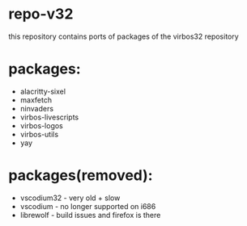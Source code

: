 # repo-v32

this repository contains ports of packages of the virbos32 repository

# packages:
- alacritty-sixel
- maxfetch
- ninvaders
- virbos-livescripts
- virbos-logos
- virbos-utils
- yay

# packages(removed):
- vscodium32 - very old + slow
- vscodium - no longer supported on i686
- librewolf - build issues and firefox is there
